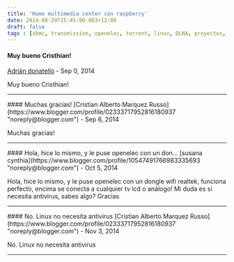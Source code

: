 ```yaml
---
title: 'Home multimedia center con raspberry'
date: 2014-08-29T15:45:00.003+12:00
draft: false
tags : [xbmc, transmission, openelec, torrent, linux, DLNA, proyectos, raspberry pi]
---
```


#### Muy bueno Cristhian!
[Adrián donatello](https://www.blogger.com/profile/09643091600208029077 "noreply@blogger.com") - <time datetime="2014-09-07T05:15:19.790+12:00">Sep 0, 2014</time>

Muy bueno Cristhian!
<hr />
#### Muchas gracias!
[Cristian Alberto Marquez Russo](https://www.blogger.com/profile/02333717952816180937 "noreply@blogger.com") - <time datetime="2014-09-13T10:05:20.601+12:00">Sep 6, 2014</time>

Muchas gracias!
<hr />
#### Hola, hice lo mismo, y le puse openelec con un don...
[susana cynthia](https://www.blogger.com/profile/10547491766983335693 "noreply@blogger.com") - <time datetime="2014-10-17T15:44:33.945+13:00">Oct 5, 2014</time>

Hola, hice lo mismo, y le puse openelec con un dongle wifi realtek, funciona perfecto, encima se conecta a cualquier tv lcd o análogo! Mi duda es si necesita antivirus, sabes algo? Gracias
<hr />
#### No. Linux no necesita antivirus
[Cristian Alberto Marquez Russo](https://www.blogger.com/profile/02333717952816180937 "noreply@blogger.com") - <time datetime="2014-11-19T06:45:19.954+13:00">Nov 3, 2014</time>

No. Linux no necesita antivirus
<hr />

